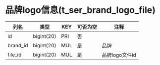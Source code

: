 # 品牌logo信息(t_ser_brand_logo_file)
| 列名   | 类型   | KEY  | 可否为空 | 注释   |
| ---- | ---- | ---- | ---- | ---- |
|id|bigint(20)|PRI|否||
|brand_id|bigint(20)|MUL|是|品牌|
|file_id|bigint(20)|MUL|是|品牌logo文件id|
